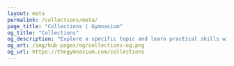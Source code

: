 ```yaml
---
layout: meta
permalink: /collections/meta/
page_title: "Collections | Gymnasium"
og_title: "Collections"
og_description: "Explore a specific topic and learn practical skills with free courses, tutorials, and resources."
og_art: /img/hub-pages/og/collections-og.png
og_url: https://thegymnasium.com/collections
---
```


